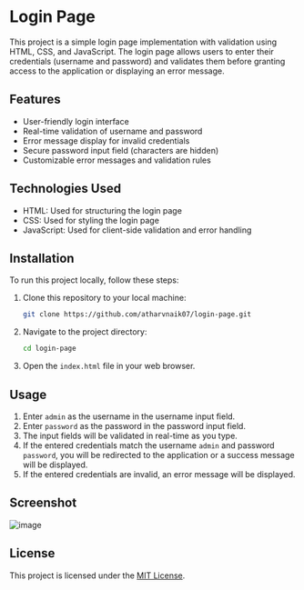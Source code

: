 # Login Page 

This project is a simple login page implementation with validation using HTML, CSS, and JavaScript. The login page allows users to enter their credentials (username and password) and validates them before granting access to the application or displaying an error message.

## Features

- User-friendly login interface
- Real-time validation of username and password
- Error message display for invalid credentials
- Secure password input field (characters are hidden)
- Customizable error messages and validation rules

## Technologies Used

- HTML: Used for structuring the login page
- CSS: Used for styling the login page
- JavaScript: Used for client-side validation and error handling

## Installation

To run this project locally, follow these steps:

1. Clone this repository to your local machine:

   ```bash
   git clone https://github.com/atharvnaik07/login-page.git
   ```

2. Navigate to the project directory:

   ```bash
   cd login-page
   ```

3. Open the `index.html` file in your web browser.

## Usage

1. Enter `admin` as the username in the username input field.
2. Enter `password` as the password in the password input field.
3. The input fields will be validated in real-time as you type.
4. If the entered credentials match the username `admin` and password `password`, you will be redirected to the application or a success message will be displayed.
5. If the entered credentials are invalid, an error message will be displayed.

## Screenshot

![image](https://github.com/atharvnaik07/login_page/assets/114814921/10f004f5-01f8-45b8-9d3c-30e41cf013d0)

## License

This project is licensed under the [MIT License](https://opensource.org/licenses/MIT).
